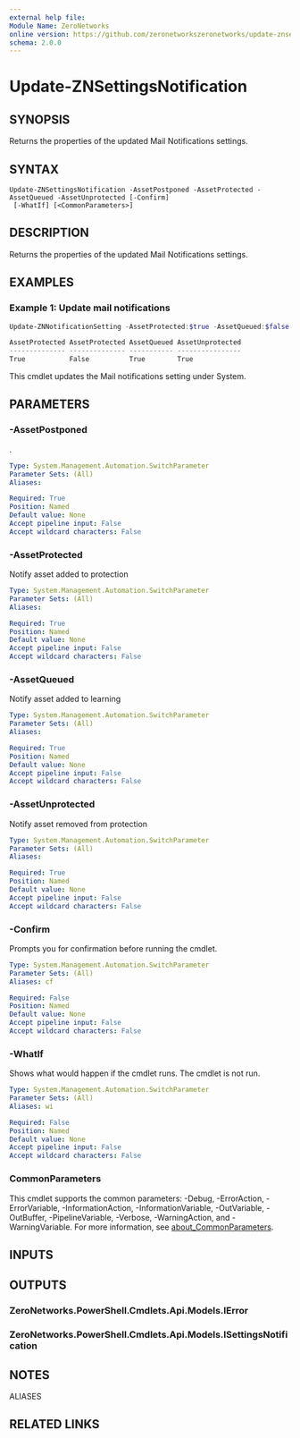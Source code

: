 ```yaml
---
external help file:
Module Name: ZeroNetworks
online version: https://github.com/zeronetworkszeronetworks/update-znsettingsnotification
schema: 2.0.0
---
```


# Update-ZNSettingsNotification

## SYNOPSIS
Returns the properties of the updated Mail Notifications settings.

## SYNTAX

```
Update-ZNSettingsNotification -AssetPostponed -AssetProtected -AssetQueued -AssetUnprotected [-Confirm]
 [-WhatIf] [<CommonParameters>]
```

## DESCRIPTION
Returns the properties of the updated Mail Notifications settings.

## EXAMPLES

### Example 1: Update mail notifications
```powershell
Update-ZNNotificationSetting -AssetProtected:$true -AssetQueued:$false -AssetUnprotected:$true -AssetPostponed:$true

AssetProtected AssetProtected AssetQueued AssetUnprotected
-------------- -------------- ----------- ----------------
True           False          True        True
```

This cmdlet updates the Mail notifications setting under System.

## PARAMETERS

### -AssetPostponed
.

```yaml
Type: System.Management.Automation.SwitchParameter
Parameter Sets: (All)
Aliases:

Required: True
Position: Named
Default value: None
Accept pipeline input: False
Accept wildcard characters: False
```

### -AssetProtected
Notify asset added to protection

```yaml
Type: System.Management.Automation.SwitchParameter
Parameter Sets: (All)
Aliases:

Required: True
Position: Named
Default value: None
Accept pipeline input: False
Accept wildcard characters: False
```

### -AssetQueued
Notify asset added to learning

```yaml
Type: System.Management.Automation.SwitchParameter
Parameter Sets: (All)
Aliases:

Required: True
Position: Named
Default value: None
Accept pipeline input: False
Accept wildcard characters: False
```

### -AssetUnprotected
Notify asset removed from protection

```yaml
Type: System.Management.Automation.SwitchParameter
Parameter Sets: (All)
Aliases:

Required: True
Position: Named
Default value: None
Accept pipeline input: False
Accept wildcard characters: False
```

### -Confirm
Prompts you for confirmation before running the cmdlet.

```yaml
Type: System.Management.Automation.SwitchParameter
Parameter Sets: (All)
Aliases: cf

Required: False
Position: Named
Default value: None
Accept pipeline input: False
Accept wildcard characters: False
```

### -WhatIf
Shows what would happen if the cmdlet runs.
The cmdlet is not run.

```yaml
Type: System.Management.Automation.SwitchParameter
Parameter Sets: (All)
Aliases: wi

Required: False
Position: Named
Default value: None
Accept pipeline input: False
Accept wildcard characters: False
```

### CommonParameters
This cmdlet supports the common parameters: -Debug, -ErrorAction, -ErrorVariable, -InformationAction, -InformationVariable, -OutVariable, -OutBuffer, -PipelineVariable, -Verbose, -WarningAction, and -WarningVariable. For more information, see [about_CommonParameters](http://go.microsoft.com/fwlink/?LinkID=113216).

## INPUTS

## OUTPUTS

### ZeroNetworks.PowerShell.Cmdlets.Api.Models.IError

### ZeroNetworks.PowerShell.Cmdlets.Api.Models.ISettingsNotification

## NOTES

ALIASES

## RELATED LINKS

